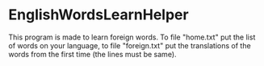 # EnglishWordsLearnHelper
This program is made to learn foreign words. To file "home.txt" put the list of words on your language, to file "foreign.txt" put the translations of the words from the first time (the lines must be same).